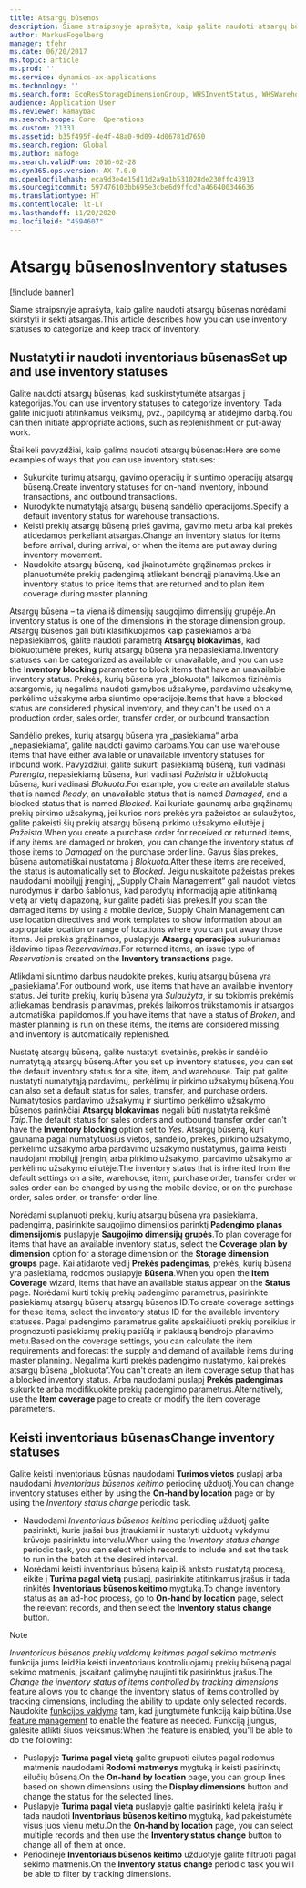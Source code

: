 ```yaml
---
title: Atsargų būsenos
description: Šiame straipsnyje aprašyta, kaip galite naudoti atsargų būsenas norėdami skirstyti ir sekti atsargas.
author: MarkusFogelberg
manager: tfehr
ms.date: 06/20/2017
ms.topic: article
ms.prod: ''
ms.service: dynamics-ax-applications
ms.technology: ''
ms.search.form: EcoResStorageDimensionGroup, WHSInventStatus, WHSWarehouseStatusChange
audience: Application User
ms.reviewer: kamaybac
ms.search.scope: Core, Operations
ms.custom: 21331
ms.assetid: b35f495f-de4f-48a0-9d09-4d06781d7650
ms.search.region: Global
ms.author: mafoge
ms.search.validFrom: 2016-02-28
ms.dyn365.ops.version: AX 7.0.0
ms.openlocfilehash: eca9d3e4e15d11d2a9a1b531028de230ffc43913
ms.sourcegitcommit: 597476103bb695e3cbe6d9ffcd7a466400346636
ms.translationtype: HT
ms.contentlocale: lt-LT
ms.lasthandoff: 11/20/2020
ms.locfileid: "4594607"
---
```

# <a name="inventory-statuses"></a><span data-ttu-id="bef9b-103">Atsargų būsenos</span><span class="sxs-lookup"><span data-stu-id="bef9b-103">Inventory statuses</span></span>

[!include [banner](../includes/banner.md)]

<span data-ttu-id="bef9b-104">Šiame straipsnyje aprašyta, kaip galite naudoti atsargų būsenas norėdami skirstyti ir sekti atsargas.</span><span class="sxs-lookup"><span data-stu-id="bef9b-104">This article describes how you can use inventory statuses to categorize and keep track of inventory.</span></span>

## <a name="set-up-and-use-inventory-statuses"></a><span data-ttu-id="bef9b-105">Nustatyti ir naudoti inventoriaus būsenas</span><span class="sxs-lookup"><span data-stu-id="bef9b-105">Set up and use inventory statuses</span></span>

<span data-ttu-id="bef9b-106">Galite naudoti atsargų būsenas, kad suskirstytumėte atsargas į kategorijas.</span><span class="sxs-lookup"><span data-stu-id="bef9b-106">You can use inventory statuses to categorize inventory.</span></span> <span data-ttu-id="bef9b-107">Tada galite inicijuoti atitinkamus veiksmų, pvz., papildymą ar atidėjimo darbą.</span><span class="sxs-lookup"><span data-stu-id="bef9b-107">You can then initiate appropriate actions, such as replenishment or put-away work.</span></span>

<span data-ttu-id="bef9b-108">Štai keli pavyzdžiai, kaip galima naudoti atsargų būsenas:</span><span class="sxs-lookup"><span data-stu-id="bef9b-108">Here are some examples of ways that you can use inventory statuses:</span></span>

- <span data-ttu-id="bef9b-109">Sukurkite turimų atsargų, gavimo operacijų ir siuntimo operacijų atsargų būseną.</span><span class="sxs-lookup"><span data-stu-id="bef9b-109">Create inventory statuses for on-hand inventory, inbound transactions, and outbound transactions.</span></span>
- <span data-ttu-id="bef9b-110">Nurodykite numatytąją atsargų būseną sandėlio operacijoms.</span><span class="sxs-lookup"><span data-stu-id="bef9b-110">Specify a default inventory status for warehouse transactions.</span></span>
- <span data-ttu-id="bef9b-111">Keisti prekių atsargų būseną prieš gavimą, gavimo metu arba kai prekės atidedamos perkeliant atsargas.</span><span class="sxs-lookup"><span data-stu-id="bef9b-111">Change an inventory status for items before arrival, during arrival, or when the items are put away during inventory movement.</span></span>
- <span data-ttu-id="bef9b-112">Naudokite atsargų būseną, kad įkainotumėte grąžinamas prekes ir planuotumėte prekių padengimą atliekant bendrąjį planavimą.</span><span class="sxs-lookup"><span data-stu-id="bef9b-112">Use an inventory status to price items that are returned and to plan item coverage during master planning.</span></span>

<span data-ttu-id="bef9b-113">Atsargų būsena – ta viena iš dimensijų saugojimo dimensijų grupėje.</span><span class="sxs-lookup"><span data-stu-id="bef9b-113">An inventory status is one of the dimensions in the storage dimension group.</span></span> <span data-ttu-id="bef9b-114">Atsargų būsenos gali būti klasifikuojamos kaip pasiekiamos arba nepasiekiamos, galite naudoti parametrą **Atsargų blokavimas**, kad blokuotumėte prekes, kurių atsargų būsena yra nepasiekiama.</span><span class="sxs-lookup"><span data-stu-id="bef9b-114">Inventory statuses can be categorized as available or unavailable, and you can use the **Inventory blocking** parameter to block items that have an unavailable inventory status.</span></span> <span data-ttu-id="bef9b-115">Prekės, kurių būsena yra „blokuota“, laikomos fizinėmis atsargomis, jų negalima naudoti gamybos užsakyme, pardavimo užsakyme, perkėlimo užsakyme arba siuntimo operacijoje.</span><span class="sxs-lookup"><span data-stu-id="bef9b-115">Items that have a blocked status are considered physical inventory, and they can't be used on a production order, sales order, transfer order, or outbound transaction.</span></span>

<span data-ttu-id="bef9b-116">Sandėlio prekes, kurių atsargų būsena yra „pasiekiama“ arba „nepasiekiama“, galite naudoti gavimo darbams.</span><span class="sxs-lookup"><span data-stu-id="bef9b-116">You can use warehouse items that have either available or unavailable inventory statuses for inbound work.</span></span> <span data-ttu-id="bef9b-117">Pavyzdžiui, galite sukurti pasiekiamą būseną, kuri vadinasi *Parengta*, nepasiekiamą būsena, kuri vadinasi *Pažeista* ir užblokuotą būseną, kuri vadinasi *Blokuota*.</span><span class="sxs-lookup"><span data-stu-id="bef9b-117">For example, you create an available status that is named *Ready*, an unavailable status that is named *Damaged*, and a blocked status that is named *Blocked*.</span></span> <span data-ttu-id="bef9b-118">Kai kuriate gaunamų arba grąžinamų prekių pirkimo užsakymą, jei kurios nors prekės yra pažeistos ar sulaužytos, galite pakeisti šių prekių atsargų būseną pirkimo užsakymo eilutėje į *Pažeista*.</span><span class="sxs-lookup"><span data-stu-id="bef9b-118">When you create a purchase order for received or returned items, if any items are damaged or broken, you can change the inventory status of those items to *Damaged* on the purchase order line.</span></span> <span data-ttu-id="bef9b-119">Gavus šias prekes, būsena automatiškai nustatoma į *Blokuota*.</span><span class="sxs-lookup"><span data-stu-id="bef9b-119">After these items are received, the status is automatically set to *Blocked*.</span></span> <span data-ttu-id="bef9b-120">Jeigu nuskaitote pažeistas prekes naudodami mobilųjį įrenginį, „Supply Chain Management“ gali naudoti vietos nurodymus ir darbo šablonus, kad parodytų informaciją apie atitinkamą vietą ar vietų diapazoną, kur galite padėti šias prekes.</span><span class="sxs-lookup"><span data-stu-id="bef9b-120">If you scan the damaged items by using a mobile device, Supply Chain Management can use location directives and work templates to show information about an appropriate location or range of locations where you can put away those items.</span></span> <span data-ttu-id="bef9b-121">Jei prekės grąžinamos, puslapyje **Atsargų operacijos** sukuriamas išdavimo tipas *Rezervavimas*.</span><span class="sxs-lookup"><span data-stu-id="bef9b-121">For returned items, an issue type of *Reservation* is created on the **Inventory transactions** page.</span></span>

<span data-ttu-id="bef9b-122">Atlikdami siuntimo darbus naudokite prekes, kurių atsargų būsena yra „pasiekiama“.</span><span class="sxs-lookup"><span data-stu-id="bef9b-122">For outbound work, use items that have an available inventory status.</span></span> <span data-ttu-id="bef9b-123">Jei turite prekių, kurių būsena yra *Sulaužyta*, ir su tokiomis prekėmis atliekamas bendrasis planavimas, prekės laikomos trūkstamomis ir atsargos automatiškai papildomos.</span><span class="sxs-lookup"><span data-stu-id="bef9b-123">If you have items that have a status of *Broken*, and master planning is run on these items, the items are considered missing, and inventory is automatically replenished.</span></span>

<span data-ttu-id="bef9b-124">Nustatę atsargų būseną, galite nustatyti svetainės, prekės ir sandėlio numatytąją atsargų būseną.</span><span class="sxs-lookup"><span data-stu-id="bef9b-124">After you set up inventory statuses, you can set the default inventory status for a site, item, and warehouse.</span></span> <span data-ttu-id="bef9b-125">Taip pat galite nustatyti numatytąją pardavimų, perkėlimų ir pirkimo užsakymų būseną.</span><span class="sxs-lookup"><span data-stu-id="bef9b-125">You can also set a default status for sales, transfer, and purchase orders.</span></span> <span data-ttu-id="bef9b-126">Numatytosios pardavimo užsakymų ir siuntimo perkėlimo užsakymo būsenos parinkčiai **Atsargų blokavimas** negali būti nustatyta reikšmė *Taip*.</span><span class="sxs-lookup"><span data-stu-id="bef9b-126">The default status for sales orders and outbound transfer order can't have the **Inventory blocking** option set to *Yes*.</span></span> <span data-ttu-id="bef9b-127">Atsargų būseną, kuri gaunama pagal numatytuosius vietos, sandėlio, prekės, pirkimo užsakymo, perkėlimo užsakymo arba pardavimo užsakymo nustatymus, galima keisti naudojant mobilųjį įrenginį arba pirkimo užsakymo, pardavimo užsakymo ar perkėlimo užsakymo eilutėje.</span><span class="sxs-lookup"><span data-stu-id="bef9b-127">The inventory status that is inherited from the default settings on a site, warehouse, item, purchase order, transfer order or sales order can be changed by using the mobile device, or on the purchase order, sales order, or transfer order line.</span></span>

<span data-ttu-id="bef9b-128">Norėdami suplanuoti prekių, kurių atsargų būsena yra pasiekiama, padengimą,  pasirinkite saugojimo dimensijos parinktį **Padengimo planas dimensijomis** puslapyje **Saugojimo dimensijų grupės**.</span><span class="sxs-lookup"><span data-stu-id="bef9b-128">To plan coverage for items that have an available inventory status, select the **Coverage plan by dimension** option for a storage dimension on the **Storage dimension groups** page.</span></span> <span data-ttu-id="bef9b-129">Kai atidarote vedlį **Prekės padengimas**, prekės, kurių būsena yra pasiekiama, rodomos puslapyje **Būsena**.</span><span class="sxs-lookup"><span data-stu-id="bef9b-129">When you open the **Item Coverage** wizard, items that have an available status appear on the **Status** page.</span></span> <span data-ttu-id="bef9b-130">Norėdami kurti tokių prekių padengimo parametrus, pasirinkite pasiekiamų atsargų būsenų atsargų būsenos ID.</span><span class="sxs-lookup"><span data-stu-id="bef9b-130">To create coverage settings for these items, select the inventory status ID for the available inventory statuses.</span></span> <span data-ttu-id="bef9b-131">Pagal padengimo parametrus galite apskaičiuoti prekių poreikius ir prognozuoti pasiekiamų prekių pasiūlą ir paklausą bendrojo planavimo metu.</span><span class="sxs-lookup"><span data-stu-id="bef9b-131">Based on the coverage settings, you can calculate the item requirements and forecast the supply and demand of available items during master planning.</span></span> <span data-ttu-id="bef9b-132">Negalima kurti prekės padengimo nustatymo, kai prekės atsargų būsena „blokuota“.</span><span class="sxs-lookup"><span data-stu-id="bef9b-132">You can't create an item coverage setup that has a blocked inventory status.</span></span> <span data-ttu-id="bef9b-133">Arba naudodami puslapį **Prekės padengimas** sukurkite arba modifikuokite prekių padengimo parametrus.</span><span class="sxs-lookup"><span data-stu-id="bef9b-133">Alternatively, use the **Item coverage** page to create or modify the item coverage parameters.</span></span>

## <a name="change-inventory-statuses"></a><span data-ttu-id="bef9b-134">Keisti inventoriaus būsenas</span><span class="sxs-lookup"><span data-stu-id="bef9b-134">Change inventory statuses</span></span>

<span data-ttu-id="bef9b-135">Galite keisti inventoriaus būsnas naudodami **Turimos vietos** puslapį arba naudodami *Inventoriaus būsenos keitimo* periodinę užduotį.</span><span class="sxs-lookup"><span data-stu-id="bef9b-135">You can change inventory statuses either by using the **On-hand by location** page or by using the *Inventory status change* periodic task.</span></span>

- <span data-ttu-id="bef9b-136">Naudodami *Inventoriaus būsenos keitimo* periodinę užduotį galite pasirinkti, kurie įrašai bus įtraukiami ir nustatyti užduotų vykdymui krūvoje pasirinktu intervalu.</span><span class="sxs-lookup"><span data-stu-id="bef9b-136">When using the *Inventory status change* periodic task, you can select which records to include and set the task to run in the batch at the desired interval.</span></span>
- <span data-ttu-id="bef9b-137">Norėdami keisti inventoriaus būseną kaip iš anksto nustatytą procesą, eikite į **Turima pagal vietą** puslapį, pasirinkite atitinkamus įrašus ir tada rinkitės **Inventoriaus būsenos keitimo** mygtuką.</span><span class="sxs-lookup"><span data-stu-id="bef9b-137">To change inventory status as an ad-hoc process, go to **On-hand by location** page, select the relevant records, and then select the **Inventory status change** button.</span></span>

> [!NOTE]
> <span data-ttu-id="bef9b-138">*Inventoriaus būsenos prekių valdomų keitimas pagal sekimo matmenis* funkcija jums leidžia keisti inventoriaus kontroliuojamų prekių būseną pagal sekimo matmenis, įskaitant galimybę naujinti tik pasirinktus įrašus.</span><span class="sxs-lookup"><span data-stu-id="bef9b-138">The *Change the inventory status of items controlled by tracking dimensions* feature allows you to change the inventory status of items controlled by tracking dimensions, including the ability to update only selected records.</span></span> <span data-ttu-id="bef9b-139">Naudokite [funkcijos valdymą](../../fin-ops-core/fin-ops/get-started/feature-management/feature-management-overview.md) tam, kad įjungtumėte funkciją kaip būtina.</span><span class="sxs-lookup"><span data-stu-id="bef9b-139">Use [feature management](../../fin-ops-core/fin-ops/get-started/feature-management/feature-management-overview.md) to enable the feature as needed.</span></span> <span data-ttu-id="bef9b-140">Funkciją įjungus, galėsite atlikti šiuos veiksmus:</span><span class="sxs-lookup"><span data-stu-id="bef9b-140">When the feature is enabled, you'll be able to do the following:</span></span>
>
> - <span data-ttu-id="bef9b-141">Puslapyje **Turima pagal vietą** galite grupuoti eilutes pagal rodomus matmenis naudodami **Rodomi matmenys** mygtuką ir keisti pasirinktų eilučių būseną.</span><span class="sxs-lookup"><span data-stu-id="bef9b-141">On the **On-hand by location** page, you can group lines based on shown dimensions using the **Display dimensions** button and change the status for the selected lines.</span></span>
> - <span data-ttu-id="bef9b-142">Puslapyje **Turima pagal vietą** puslapyje galtie pasirinkti keletą įrašų ir tada naudoti **Inventoriaus būsenos keitimo** mygtuką, kad pakeistumėte visus juos vienu metu.</span><span class="sxs-lookup"><span data-stu-id="bef9b-142">On the **On-hand by location** page, you can select multiple records and then use the **Inventory status change** button to change all of them at once.</span></span>
> - <span data-ttu-id="bef9b-143">Periodinėje **Inventoriaus būsenos keitimo** užduotyje galite filtruoti pagal sekimo matmenis.</span><span class="sxs-lookup"><span data-stu-id="bef9b-143">On the **Inventory status change** periodic task you will be able to filter by tracking dimensions.</span></span>
